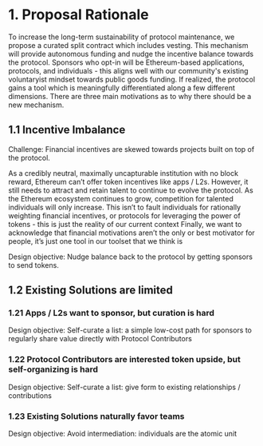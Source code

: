# 1. Proposal Rationale

To increase the long-term sustainability of protocol maintenance, we propose a curated split contract which includes vesting. This mechanism will provide autonomous funding and nudge the incentive balance towards the protocol. Sponsors who opt-in will be Ethereum-based applications, protocols, and individuals - this aligns well with our community's existing voluntaryist mindset towards public goods funding. If realized, the protocol gains a tool which is meaningfully differentiated along a few different dimensions. There are three main motivations as to why there should be a new mechanism.
## 1.1 Incentive Imbalance

Challenge: Financial incentives are skewed towards projects built on top of the protocol.

As a credibly neutral, maximally uncapturable institution with no block reward, Ethereum can’t offer token incentives like apps / L2s. However, it still needs to attract and retain talent to continue to evolve the protocol.
As the Ethereum ecosystem continues to grow, competition for talented individuals will only increase.
This isn’t to fault individuals for rationally weighting financial incentives, or protocols for leveraging the power of tokens - this is just the reality of our current context
Finally, we want to acknowledge that financial motivations aren’t the only or best motivator for people, it’s just one tool in our toolset that we think is 

Design objective: Nudge balance back to the protocol by getting sponsors to send tokens.

## 1.2 Existing Solutions are limited

### 1.21 Apps / L2s want to sponsor, but curation is hard

Design objective: Self-curate a list: a simple low-cost path for sponsors to regularly share value directly with Protocol Contributors
### 1.22 Protocol Contributors are interested token upside, but self-organizing is hard

Design objective: Self-curate a list: give form to existing relationships / contributions
### 1.23 Existing Solutions naturally favor teams 

Design objective: Avoid intermediation: individuals are the atomic unit
